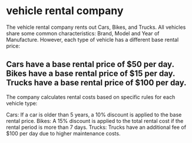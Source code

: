 # vehicle rental company

The vehicle rental company rents out Cars, Bikes, and Trucks. All vehicles share some common characteristics: Brand, Model and Year of Manufacture. However, each type of vehicle has a different base rental price:

Cars have a base rental price of $50 per day.
Bikes have a base rental price of $15 per day.
Trucks have a base rental price of $100 per day.
---

The company calculates rental costs based on specific rules for each vehicle type:

Cars: If a car is older than 5 years, a 10% discount is applied to the base rental price.
Bikes: A 15% discount is applied to the total rental cost if the rental period is more than 7 days.
Trucks: Trucks have an additional fee of $100 per day due to higher maintenance costs.
